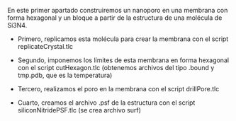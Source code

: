 En este primer apartado construiremos un nanoporo en una membrana con forma hexagonal y un bloque a partir de la estructura de una molécula de Si3N4.

- Primero, replicamos esta molécula para crear la membrana con el script replicateCrystal.tlc

- Segundo, imponemos los límites de esta membrana en forma hexagonal con el script cutHexagon.tlc (obtenemos archivos del tipo .bound y tmp.pdb, que es la temperatura)

- Tercero, realizamos el poro en la membrana con el script drillPore.tlc

- Cuarto, creamos el archivo .psf de la estructura con el script siliconNitridePSF.tlc (se crea archivo surf)
